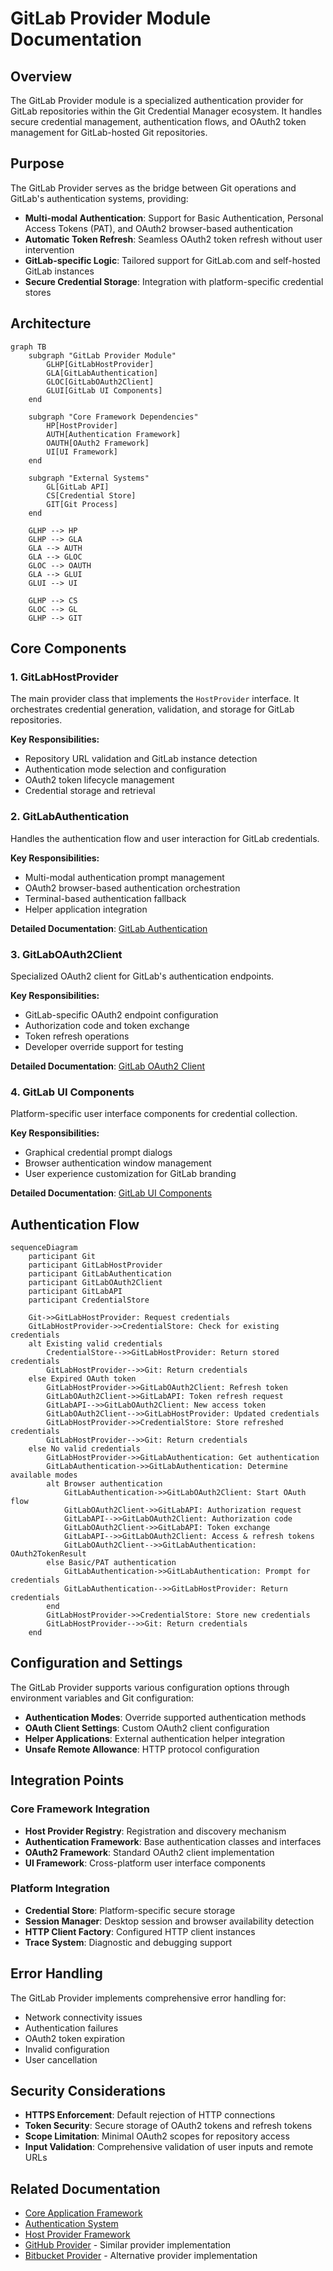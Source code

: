 # GitLab Provider Module Documentation

## Overview

The GitLab Provider module is a specialized authentication provider for GitLab repositories within the Git Credential Manager ecosystem. It handles secure credential management, authentication flows, and OAuth2 token management for GitLab-hosted Git repositories.

## Purpose

The GitLab Provider serves as the bridge between Git operations and GitLab's authentication systems, providing:

- **Multi-modal Authentication**: Support for Basic Authentication, Personal Access Tokens (PAT), and OAuth2 browser-based authentication
- **Automatic Token Refresh**: Seamless OAuth2 token refresh without user intervention
- **GitLab-specific Logic**: Tailored support for GitLab.com and self-hosted GitLab instances
- **Secure Credential Storage**: Integration with platform-specific credential stores

## Architecture

```mermaid
graph TB
    subgraph "GitLab Provider Module"
        GLHP[GitLabHostProvider]
        GLA[GitLabAuthentication]
        GLOC[GitLabOAuth2Client]
        GLUI[GitLab UI Components]
    end
    
    subgraph "Core Framework Dependencies"
        HP[HostProvider]
        AUTH[Authentication Framework]
        OAUTH[OAuth2 Framework]
        UI[UI Framework]
    end
    
    subgraph "External Systems"
        GL[GitLab API]
        CS[Credential Store]
        GIT[Git Process]
    end
    
    GLHP --> HP
    GLHP --> GLA
    GLA --> AUTH
    GLA --> GLOC
    GLOC --> OAUTH
    GLA --> GLUI
    GLUI --> UI
    
    GLHP --> CS
    GLOC --> GL
    GLHP --> GIT
```

## Core Components

### 1. GitLabHostProvider
The main provider class that implements the `HostProvider` interface. It orchestrates credential generation, validation, and storage for GitLab repositories.

**Key Responsibilities:**
- Repository URL validation and GitLab instance detection
- Authentication mode selection and configuration
- OAuth2 token lifecycle management
- Credential storage and retrieval

### 2. GitLabAuthentication
Handles the authentication flow and user interaction for GitLab credentials.

**Key Responsibilities:**
- Multi-modal authentication prompt management
- OAuth2 browser-based authentication orchestration
- Terminal-based authentication fallback
- Helper application integration

**Detailed Documentation**: [GitLab Authentication](GitLab%20Authentication.md)

### 3. GitLabOAuth2Client
Specialized OAuth2 client for GitLab's authentication endpoints.

**Key Responsibilities:**
- GitLab-specific OAuth2 endpoint configuration
- Authorization code and token exchange
- Token refresh operations
- Developer override support for testing

**Detailed Documentation**: [GitLab OAuth2 Client](GitLab%20OAuth2%20Client.md)

### 4. GitLab UI Components
Platform-specific user interface components for credential collection.

**Key Responsibilities:**
- Graphical credential prompt dialogs
- Browser authentication window management
- User experience customization for GitLab branding

**Detailed Documentation**: [GitLab UI Components](GitLab%20UI%20Components.md)

## Authentication Flow

```mermaid
sequenceDiagram
    participant Git
    participant GitLabHostProvider
    participant GitLabAuthentication
    participant GitLabOAuth2Client
    participant GitLabAPI
    participant CredentialStore
    
    Git->>GitLabHostProvider: Request credentials
    GitLabHostProvider->>CredentialStore: Check for existing credentials
    alt Existing valid credentials
        CredentialStore-->>GitLabHostProvider: Return stored credentials
        GitLabHostProvider-->>Git: Return credentials
    else Expired OAuth token
        GitLabHostProvider->>GitLabOAuth2Client: Refresh token
        GitLabOAuth2Client->>GitLabAPI: Token refresh request
        GitLabAPI-->>GitLabOAuth2Client: New access token
        GitLabOAuth2Client-->>GitLabHostProvider: Updated credentials
        GitLabHostProvider->>CredentialStore: Store refreshed credentials
        GitLabHostProvider-->>Git: Return credentials
    else No valid credentials
        GitLabHostProvider->>GitLabAuthentication: Get authentication
        GitLabAuthentication->>GitLabAuthentication: Determine available modes
        alt Browser authentication
            GitLabAuthentication->>GitLabOAuth2Client: Start OAuth flow
            GitLabOAuth2Client->>GitLabAPI: Authorization request
            GitLabAPI-->>GitLabOAuth2Client: Authorization code
            GitLabOAuth2Client->>GitLabAPI: Token exchange
            GitLabAPI-->>GitLabOAuth2Client: Access & refresh tokens
            GitLabOAuth2Client-->>GitLabAuthentication: OAuth2TokenResult
        else Basic/PAT authentication
            GitLabAuthentication->>GitLabAuthentication: Prompt for credentials
            GitLabAuthentication-->>GitLabHostProvider: Return credentials
        end
        GitLabHostProvider->>CredentialStore: Store new credentials
        GitLabHostProvider-->>Git: Return credentials
    end
```

## Configuration and Settings

The GitLab Provider supports various configuration options through environment variables and Git configuration:

- **Authentication Modes**: Override supported authentication methods
- **OAuth Client Settings**: Custom OAuth2 client configuration
- **Helper Applications**: External authentication helper integration
- **Unsafe Remote Allowance**: HTTP protocol configuration

## Integration Points

### Core Framework Integration
- **Host Provider Registry**: Registration and discovery mechanism
- **Authentication Framework**: Base authentication classes and interfaces
- **OAuth2 Framework**: Standard OAuth2 client implementation
- **UI Framework**: Cross-platform user interface components

### Platform Integration
- **Credential Store**: Platform-specific secure storage
- **Session Manager**: Desktop session and browser availability detection
- **HTTP Client Factory**: Configured HTTP client instances
- **Trace System**: Diagnostic and debugging support

## Error Handling

The GitLab Provider implements comprehensive error handling for:
- Network connectivity issues
- Authentication failures
- OAuth2 token expiration
- Invalid configuration
- User cancellation

## Security Considerations

- **HTTPS Enforcement**: Default rejection of HTTP connections
- **Token Security**: Secure storage of OAuth2 tokens and refresh tokens
- **Scope Limitation**: Minimal OAuth2 scopes for repository access
- **Input Validation**: Comprehensive validation of user inputs and remote URLs

## Related Documentation

- [Core Application Framework](Core%20Application%20Framework.md)
- [Authentication System](Authentication%20System.md)
- [Host Provider Framework](Host%20Provider%20Framework.md)
- [GitHub Provider](GitHub%20Provider.md) - Similar provider implementation
- [Bitbucket Provider](Bitbucket%20Provider.md) - Alternative provider implementation